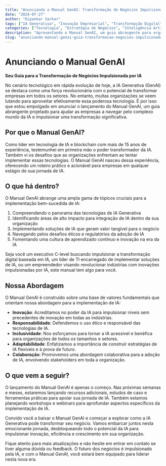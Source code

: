 ```yaml
---
title: "Anunciando o Manual GenAI: Transformação de Negócios Impulsionada por IA"
date: "2024-07-27"
author: "Dipankar Sarkar"
tags: ["IA Generativa", "Inovação Empresarial", "Transformação Digital", "Estratégia de IA", "Aprendizado de Máquina"]
categories: ["Tecnologia", "Estratégia de Negócios", "Inteligência Artificial"]
description: "Apresentando o Manual GenAI, um guia abrangente para organizações que buscam aproveitar o poder da IA Generativa. Saiba como este recurso pode ajudá-lo a navegar pelo complexo mundo da IA e impulsionar uma transformação significativa em seu negócio."
slug: "anunciando-manual-genai-guia-transformacao-negocios-impulsionada-ia"
---
```


# Anunciando o Manual GenAI
**Seu Guia para a Transformação de Negócios Impulsionada por IA**

No cenário tecnológico em rápida evolução de hoje, a IA Generativa (GenAI) se destaca como uma força revolucionária com o potencial de transformar empresas em todos os setores. No entanto, muitas organizações se veem lutando para aproveitar efetivamente essa poderosa tecnologia. É por isso que estou empolgado em anunciar o lançamento do Manual GenAI, um guia abrangente projetado para ajudar as empresas a navegar pelo complexo mundo da IA e impulsionar uma transformação significativa.

## Por que o Manual GenAI?

Como líder em tecnologia de IA e blockchain com mais de 15 anos de experiência, testemunhei em primeira mão o poder transformador da IA. Também vi os desafios que as organizações enfrentam ao tentar implementar essas tecnologias. O Manual GenAI nasceu dessa experiência, oferecendo um roteiro prático e acionável para empresas em qualquer estágio de sua jornada de IA.

## O que há dentro?

O Manual GenAI abrange uma ampla gama de tópicos cruciais para a implementação bem-sucedida de IA:

1. Compreendendo o panorama das tecnologias de IA Generativa
2. Identificando áreas de alto impacto para integração de IA dentro da sua organização
3. Implementando soluções de IA que geram valor tangível para o negócio
4. Navegando pelos desafios éticos e regulatórios da adoção de IA
5. Fomentando uma cultura de aprendizado contínuo e inovação na era da IA

Seja você um executivo C-level buscando impulsionar a transformação digital baseada em IA, um líder de TI encarregado de implementar soluções de IA, ou um empreendedor visando revolucionar indústrias com inovações impulsionadas por IA, este manual tem algo para você.

## Nossa Abordagem

O Manual GenAI é construído sobre uma base de valores fundamentais que orientam nossa abordagem para a implementação de IA:

- **Inovação**: Acreditamos no poder da IA para impulsionar níveis sem precedentes de inovação em todas as indústrias.
- **Responsabilidade**: Defendemos o uso ético e responsável das tecnologias de IA.
- **Inclusividade**: Nos esforçamos para tornar a IA acessível e benéfica para organizações de todos os tamanhos e setores.
- **Adaptabilidade**: Enfatizamos a importância de construir estratégias de IA flexíveis e à prova de futuro.
- **Colaboração**: Promovemos uma abordagem colaborativa para a adoção de IA, envolvendo stakeholders em toda a organização.

## O que vem a seguir?

O lançamento do Manual GenAI é apenas o começo. Nas próximas semanas e meses, estaremos lançando recursos adicionais, estudos de caso e ferramentas práticas para apoiar sua jornada de IA. Também estamos planejando workshops e webinars para aprofundar aspectos específicos da implementação de IA.

Convido você a baixar o Manual GenAI e começar a explorar como a IA Generativa pode transformar seu negócio. Vamos embarcar juntos nesta emocionante jornada, desbloqueando todo o potencial da IA para impulsionar inovação, eficiência e crescimento em sua organização.

Fique atento para mais atualizações e não hesite em entrar em contato se tiver alguma dúvida ou feedback. O futuro dos negócios é impulsionado pela IA, e com o Manual GenAI, você estará bem equipado para liderar nesta nova era.